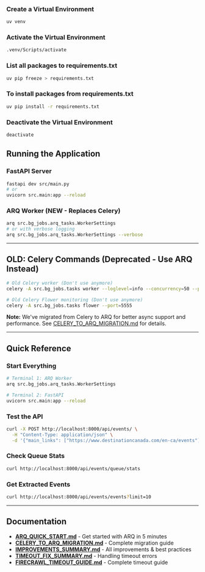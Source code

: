 ### Create a Virtual Environment

```bash
uv venv
```

### Activate the Virtual Environment

```bash
.venv/Scripts/activate
```

### List all packages to requirements.txt

```bash
uv pip freeze > requirements.txt
```

### To install packages from requirements.txt

```bash
uv pip install -r requirements.txt
```

### Deactivate the Virtual Environment

```bash
deactivate
```

## Running the Application

### FastAPI Server
```bash
fastapi dev src/main.py
# or
uvicorn src.main:app --reload
```

### ARQ Worker (NEW - Replaces Celery)
```bash
arq src.bg_jobs.arq_tasks.WorkerSettings
# or with verbose logging
arq src.bg_jobs.arq_tasks.WorkerSettings --verbose
```

---

## OLD: Celery Commands (Deprecated - Use ARQ Instead)

```bash
# Old Celery worker (Don't use anymore)
celery -A src.bg_jobs.tasks worker --loglevel=info --concurrency=50 --pool=gevent

# Old Celery Flower monitoring (Don't use anymore)
celery -A src.bg_jobs.tasks flower --port=5555
```

**Note:** We've migrated from Celery to ARQ for better async support and performance.
See [CELERY_TO_ARQ_MIGRATION.md](CELERY_TO_ARQ_MIGRATION.md) for details.

---

## Quick Reference

### Start Everything
```bash
# Terminal 1: ARQ Worker
arq src.bg_jobs.arq_tasks.WorkerSettings

# Terminal 2: FastAPI
uvicorn src.main:app --reload
```

### Test the API
```bash
curl -X POST http://localhost:8000/api/events/ \
  -H "Content-Type: application/json" \
  -d '{"main_links": ["https://www.destinationcanada.com/en-ca/events"]}'
```

### Check Queue Stats
```bash
curl http://localhost:8000/api/events/queue/stats
```

### Get Extracted Events
```bash
curl http://localhost:8000/api/events/events?limit=10
```

---

## Documentation

- **[ARQ_QUICK_START.md](ARQ_QUICK_START.md)** - Get started with ARQ in 5 minutes
- **[CELERY_TO_ARQ_MIGRATION.md](CELERY_TO_ARQ_MIGRATION.md)** - Complete migration guide
- **[IMPROVEMENTS_SUMMARY.md](IMPROVEMENTS_SUMMARY.md)** - All improvements & best practices
- **[TIMEOUT_FIX_SUMMARY.md](TIMEOUT_FIX_SUMMARY.md)** - Handling timeout errors
- **[FIRECRAWL_TIMEOUT_GUIDE.md](FIRECRAWL_TIMEOUT_GUIDE.md)** - Complete timeout guide
